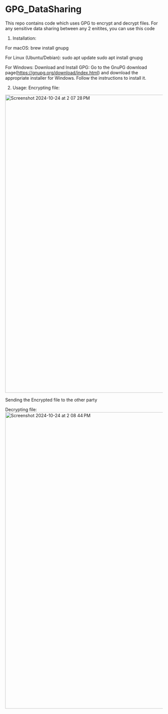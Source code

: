# GPG_DataSharing
This repo contains code which uses GPG to encrypt and decrypt files. For any sensitive data sharing between any 2 enitites, you can use this code

1. Installation:

For macOS:
brew install gnupg


For Linux (Ubuntu/Debian):
sudo apt update
sudo apt install gnupg


For Windows:
Download and Install GPG:
Go to the GnuPG download page(https://gnupg.org/download/index.html) and download the appropriate installer for Windows.
Follow the instructions to install it.


2. Usage:
Encrypting file:
<img width="951" alt="Screenshot 2024-10-24 at 2 07 28 PM" src="https://github.com/user-attachments/assets/87e1c280-8ca4-490c-b17c-3155e79a8b43">

Sending the Encrypted file to the other party

Decrypting file:
<img width="946" alt="Screenshot 2024-10-24 at 2 08 44 PM" src="https://github.com/user-attachments/assets/da6bb74f-66eb-4055-8ce5-0c1566ff18d1">

